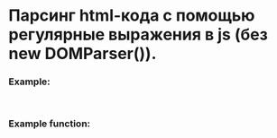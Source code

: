 # Парсинг html-кода с помощью регулярные выражения в js (без new DOMParser()).

<h3>Example: </h3>
<pre>
    
</pre>

<h3>Example function: </h3>
<pre>

</pre>